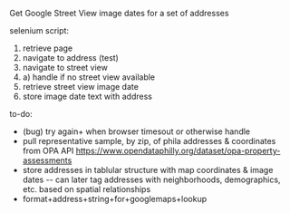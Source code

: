 Get Google Street View image dates for a set of addresses

selenium script:
1. retrieve page
2. navigate to address (test)
3. navigate to street view
3. a) handle if no street view available
4. retrieve street view image date
5. store image date text with address

to-do:
- (bug) try again+ when browser timesout or otherwise handle
- pull representative sample, by zip, of phila addresses & coordinates from OPA API https://www.opendataphilly.org/dataset/opa-property-assessments
- store addresses in tablular structure with map coordinates & image dates -- can later tag addresses with neighborhoods, demographics, etc. based on spatial relationships
- format+address+string+for+googlemaps+lookup

